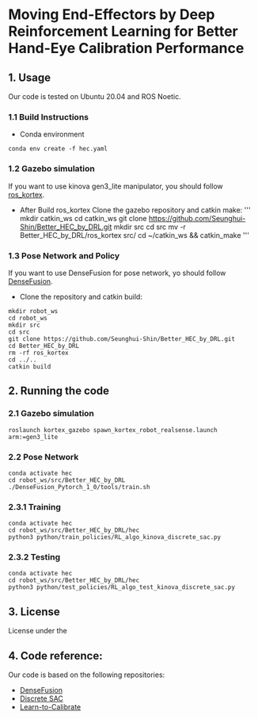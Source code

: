 # Moving End-Effectors by Deep Reinforcement Learning for Better Hand-Eye Calibration Performance 


## 1. Usage

Our code is tested on Ubuntu 20.04 and ROS Noetic.

### 1.1 Build Instructions

- Conda environment
```
conda env create -f hec.yaml
```

### 1.2 Gazebo simulation

If you want to use kinova gen3_lite manipulator, you should follow [ros_kortex](https://github.com/Kinovarobotics/ros_kortex).

- After Build ros_kortex Clone the gazebo repository and catkin make:
'''
mkdir catkin_ws
cd catkin_ws
git clone https://github.com/Seunghui-Shin/Better_HEC_by_DRL.git
mkdir src
cd src
mv -r Better_HEC_by_DRL/ros_kortex src/
cd ~/catkin_ws && catkin_make
'''

### 1.3 Pose Network and Policy
If you want to use DenseFusion for pose network, yo should follow [DenseFusion](https://github.com/j96w/DenseFusion).

- Clone the repository and catkin build:
  
```
mkdir robot_ws
cd robot_ws
mkdir src
cd src
git clone https://github.com/Seunghui-Shin/Better_HEC_by_DRL.git
cd Better_HEC_by_DRL
rm -rf ros_kortex
cd ../..
catkin build
```

## 2. Running the code

### 2.1 Gazebo simulation
```
roslaunch kortex_gazebo spawn_kortex_robot_realsense.launch arm:=gen3_lite
```

### 2.2 Pose Network
```
conda activate hec
cd robot_ws/src/Better_HEC_by_DRL
./DenseFusion_Pytorch_1_0/tools/train.sh
```
   
### 2.3.1 Training
```
conda activate hec
cd robot_ws/src/Better_HEC_by_DRL/hec
python3 python/train_policies/RL_algo_kinova_discrete_sac.py
```
### 2.3.2 Testing
```
conda activate hec
cd robot_ws/src/Better_HEC_by_DRL/hec
python3 python/test_policies/RL_algo_test_kinova_discrete_sac.py
```

## 3. License

License under the 


## 4. Code reference:

Our code is based on the following repositories:

- [DenseFusion](https://github.com/j96w/DenseFusion)
- [Discrete SAC](https://github.com/BY571/SAC_discrete)
- [Learn-to-Calibrate](https://github.com/ethz-asl/Learn-to-Calibrate/tree/master?tab=readme-ov-file)
